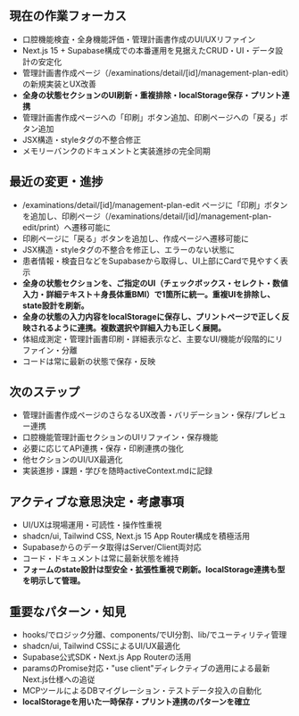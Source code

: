 ## 現在の作業フォーカス
- 口腔機能検査・全身機能評価・管理計画書作成のUI/UXリファイン
- Next.js 15 + Supabase構成での本番運用を見据えたCRUD・UI・データ設計の安定化
- 管理計画書作成ページ（/examinations/detail/[id]/management-plan-edit）の新規実装とUX改善
- **全身の状態セクションのUI刷新・重複排除・localStorage保存・プリント連携**
- 管理計画書作成ページへの「印刷」ボタン追加、印刷ページへの「戻る」ボタン追加
- JSX構造・styleタグの不整合修正
- メモリーバンクのドキュメントと実装進捗の完全同期

## 最近の変更・進捗
- /examinations/detail/[id]/management-plan-edit ページに「印刷」ボタンを追加し、印刷ページ（/examinations/detail/[id]/management-plan-edit/print）へ遷移可能に
- 印刷ページに「戻る」ボタンを追加し、作成ページへ遷移可能に
- JSX構造・styleタグの不整合を修正し、エラーのない状態に
- 患者情報・検査日などをSupabaseから取得し、UI上部にCardで見やすく表示
- **全身の状態セクションを、ご指定のUI（チェックボックス・セレクト・数値入力・詳細テキスト＋身長体重BMI）で1箇所に統一。重複UIを排除し、state設計を刷新。**
- **全身の状態の入力内容をlocalStorageに保存し、プリントページで正しく反映されるように連携。複数選択や詳細入力も正しく展開。**
- 体組成測定・管理計画書印刷・詳細表示など、主要なUI/機能が段階的にリファイン・分離
- コードは常に最新の状態で保存・反映

## 次のステップ
- 管理計画書作成ページのさらなるUX改善・バリデーション・保存/プレビュー連携
- 口腔機能管理計画セクションのUIリファイン・保存機能
- 必要に応じてAPI連携・保存・印刷連携の強化
- 他セクションのUI/UX最適化
- 実装進捗・課題・学びを随時activeContext.mdに記録

## アクティブな意思決定・考慮事項
- UI/UXは現場運用・可読性・操作性重視
- shadcn/ui, Tailwind CSS, Next.js 15 App Router構成を積極活用
- Supabaseからのデータ取得はServer/Client両対応
- コード・ドキュメントは常に最新状態を維持
- **フォームのstate設計は型安全・拡張性重視で刷新。localStorage連携も型を明示して管理。**

## 重要なパターン・知見
- hooks/でロジック分離、components/でUI分割、lib/でユーティリティ管理
- shadcn/ui, Tailwind CSSによるUI/UX最適化
- Supabase公式SDK・Next.js App Routerの活用
- paramsのPromise対応・"use client"ディレクティブの適用による最新Next.js仕様への追従
- MCPツールによるDBマイグレーション・テストデータ投入の自動化
- **localStorageを用いた一時保存・プリント連携のパターンを確立**

